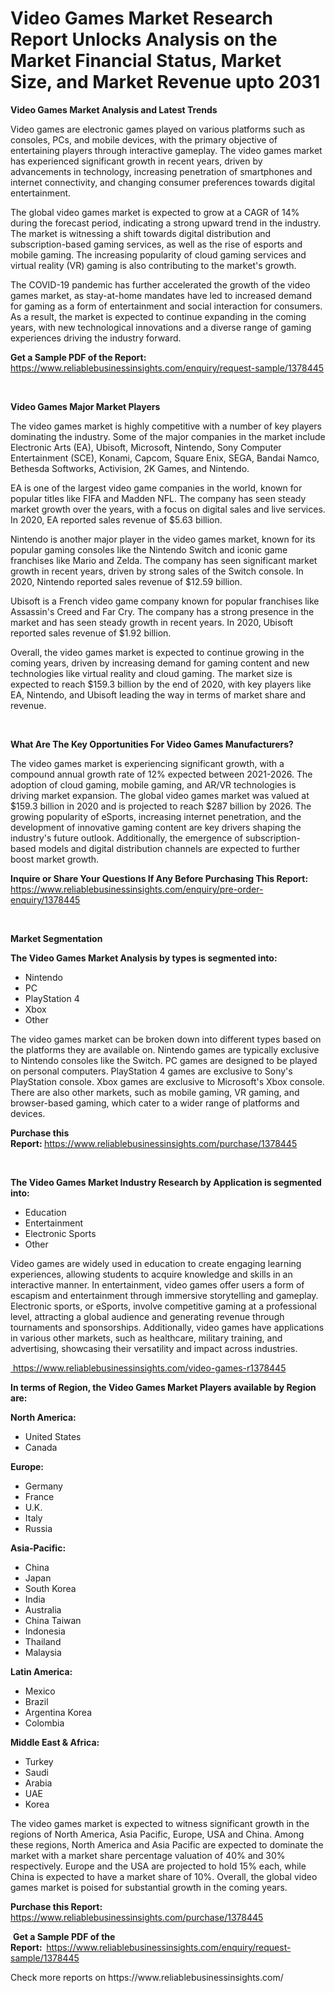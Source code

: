 <p><h1>Video Games Market Research Report Unlocks Analysis on the Market Financial Status, Market Size, and Market Revenue upto 2031</h1></p><p><strong>Video Games Market Analysis and Latest Trends</strong></p>
<p><p>Video games are electronic games played on various platforms such as consoles, PCs, and mobile devices, with the primary objective of entertaining players through interactive gameplay. The video games market has experienced significant growth in recent years, driven by advancements in technology, increasing penetration of smartphones and internet connectivity, and changing consumer preferences towards digital entertainment.</p><p>The global video games market is expected to grow at a CAGR of 14% during the forecast period, indicating a strong upward trend in the industry. The market is witnessing a shift towards digital distribution and subscription-based gaming services, as well as the rise of esports and mobile gaming. The increasing popularity of cloud gaming services and virtual reality (VR) gaming is also contributing to the market's growth.</p><p>The COVID-19 pandemic has further accelerated the growth of the video games market, as stay-at-home mandates have led to increased demand for gaming as a form of entertainment and social interaction for consumers. As a result, the market is expected to continue expanding in the coming years, with new technological innovations and a diverse range of gaming experiences driving the industry forward.</p></p>
<p><strong>Get a Sample PDF of the Report:&nbsp;</strong> <a href="https://www.reliablebusinessinsights.com/enquiry/request-sample/1378445">https://www.reliablebusinessinsights.com/enquiry/request-sample/1378445</a></p>
<p>&nbsp;</p>
<p><strong>Video Games Major Market Players</strong></p>
<p><p>The video games market is highly competitive with a number of key players dominating the industry. Some of the major companies in the market include Electronic Arts (EA), Ubisoft, Microsoft, Nintendo, Sony Computer Entertainment (SCE), Konami, Capcom, Square Enix, SEGA, Bandai Namco, Bethesda Softworks, Activision, 2K Games, and Nintendo.</p><p>EA is one of the largest video game companies in the world, known for popular titles like FIFA and Madden NFL. The company has seen steady market growth over the years, with a focus on digital sales and live services. In 2020, EA reported sales revenue of $5.63 billion.</p><p>Nintendo is another major player in the video games market, known for its popular gaming consoles like the Nintendo Switch and iconic game franchises like Mario and Zelda. The company has seen significant market growth in recent years, driven by strong sales of the Switch console. In 2020, Nintendo reported sales revenue of $12.59 billion.</p><p>Ubisoft is a French video game company known for popular franchises like Assassin's Creed and Far Cry. The company has a strong presence in the market and has seen steady growth in recent years. In 2020, Ubisoft reported sales revenue of $1.92 billion.</p><p>Overall, the video games market is expected to continue growing in the coming years, driven by increasing demand for gaming content and new technologies like virtual reality and cloud gaming. The market size is expected to reach $159.3 billion by the end of 2020, with key players like EA, Nintendo, and Ubisoft leading the way in terms of market share and revenue.</p></p>
<p>&nbsp;</p>
<p><strong>What Are The Key Opportunities For Video Games Manufacturers?</strong></p>
<p><p>The video games market is experiencing significant growth, with a compound annual growth rate of 12% expected between 2021-2026. The adoption of cloud gaming, mobile gaming, and AR/VR technologies is driving market expansion. The global video games market was valued at $159.3 billion in 2020 and is projected to reach $287 billion by 2026. The growing popularity of eSports, increasing internet penetration, and the development of innovative gaming content are key drivers shaping the industry's future outlook. Additionally, the emergence of subscription-based models and digital distribution channels are expected to further boost market growth.</p></p>
<p><strong>Inquire or Share Your Questions If Any Before Purchasing This Report:</strong> <a href="https://www.reliablebusinessinsights.com/enquiry/pre-order-enquiry/1378445">https://www.reliablebusinessinsights.com/enquiry/pre-order-enquiry/1378445</a></p>
<p>&nbsp;</p>
<p><strong>Market Segmentation</strong></p>
<p><strong>The Video Games Market Analysis by types is segmented into:</strong></p>
<p><ul><li>Nintendo</li><li>PC</li><li>PlayStation 4</li><li>Xbox</li><li>Other</li></ul></p>
<p><p>The video games market can be broken down into different types based on the platforms they are available on. Nintendo games are typically exclusive to Nintendo consoles like the Switch. PC games are designed to be played on personal computers. PlayStation 4 games are exclusive to Sony's PlayStation console. Xbox games are exclusive to Microsoft's Xbox console. There are also other markets, such as mobile gaming, VR gaming, and browser-based gaming, which cater to a wider range of platforms and devices.</p></p>
<p><strong>Purchase this Report:&nbsp;</strong><a href="https://www.reliablebusinessinsights.com/purchase/1378445">https://www.reliablebusinessinsights.com/purchase/1378445</a></p>
<p>&nbsp;</p>
<p><strong>The Video Games Market Industry Research by Application is segmented into:</strong></p>
<p><ul><li>Education</li><li>Entertainment</li><li>Electronic Sports</li><li>Other</li></ul></p>
<p><p>Video games are widely used in education to create engaging learning experiences, allowing students to acquire knowledge and skills in an interactive manner. In entertainment, video games offer users a form of escapism and entertainment through immersive storytelling and gameplay. Electronic sports, or eSports, involve competitive gaming at a professional level, attracting a global audience and generating revenue through tournaments and sponsorships. Additionally, video games have applications in various other markets, such as healthcare, military training, and advertising, showcasing their versatility and impact across industries.</p></p>
<p><a href="https://www.reliablebusinessinsights.com/video-games-r1378445">&nbsp;https://www.reliablebusinessinsights.com/video-games-r1378445</a></p>
<p><strong>In terms of Region, the Video Games Market Players available by Region are:</strong></p>
<p>
    <p> <strong> North America: </strong>
        <ul>
            <li>United States</li>
            <li>Canada</li>
        </ul>
        </p> 
    <p> <strong> Europe: </strong>
        <ul>
            <li>Germany</li>
            <li>France</li>
            <li>U.K.</li>
            <li>Italy</li>
            <li>Russia</li>
        </ul>
        </p> 
    <p> <strong> Asia-Pacific: </strong>
        <ul>
            <li>China</li>
            <li>Japan</li>
            <li>South Korea</li>
            <li>India</li>
            <li>Australia</li>
            <li>China Taiwan</li>
            <li>Indonesia</li>
            <li>Thailand</li>
            <li>Malaysia</li>
        </ul>
        </p> 
    <p> <strong> Latin America: </strong>
        <ul>
            <li>Mexico</li>
            <li>Brazil</li>
            <li>Argentina Korea</li>
            <li>Colombia</li>
        </ul>
        </p> 
    <p> <strong> Middle East & Africa: </strong>
        <ul>
            <li>Turkey</li>
            <li>Saudi</li>
            <li>Arabia</li>
            <li>UAE</li>
            <li>Korea</li>
        </ul>
    </p>
    </p>
<p><p>The video games market is expected to witness significant growth in the regions of North America, Asia Pacific, Europe, USA and China. Among these regions, North America and Asia Pacific are expected to dominate the market with a market share percentage valuation of 40% and 30% respectively. Europe and the USA are projected to hold 15% each, while China is expected to have a market share of 10%. Overall, the global video games market is poised for substantial growth in the coming years.</p></p>
<p><strong>Purchase this Report: </strong><a href="https://www.reliablebusinessinsights.com/purchase/1378445">https://www.reliablebusinessinsights.com/purchase/1378445</a></p>
<p>&nbsp;<strong>Get a Sample PDF of the Report:&nbsp;&nbsp;</strong><a href="https://www.reliablebusinessinsights.com/enquiry/request-sample/1378445">https://www.reliablebusinessinsights.com/enquiry/request-sample/1378445</a></p>
<p><strong></strong></p>
<p>Check more reports on https://www.reliablebusinessinsights.com/</p>